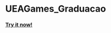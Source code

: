 # UEAGames_Graduacao

<h3><a href="http://rodrigogrow.github.io/GameHistoryTimeline/" target="_blank">Try it now!</a></h3>
